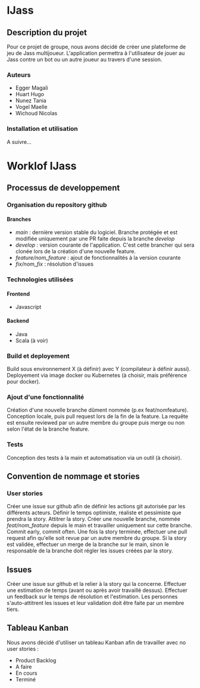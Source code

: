 # IJass

## Description du projet

Pour ce projet de groupe, nous avons décidé de créer une plateforme de jeu de Jass multijoueur. L'application permettra à l'utilisateur
de jouer au Jass contre un bot ou un autre joueur au travers d'une session. 

### Auteurs
- Egger Magali
- Huart Hugo
- Nunez Tania
- Vogel Maelle
- Wichoud Nicolas

### Installation et utilisation

A suivre...

# Worklof IJass

## Processus de developpement

### Organisation du repository github

#### Branches

- *main* : dernière version stable du logiciel. Branche protégée et est modifiée uniquement par une PR faite depuis la branche
*develop*
- *develop* : version courante de l'application. C'est cette brancher qui sera clonée lors de la création d'une nouvelle feature.
- *feature/nom_feature* : ajout de fonctionnalités à la version courante
- *fix/nom_fix* : résolution d'issues

### Technologies utilisées

#### Frontend

- Javascript

#### Backend

- Java
- Scala (à voir)

### Build et deployement

Build sous environnement X (à définir) avec Y (compilateur à définir aussi).
Deployement via image docker ou Kubernetes (à choisir, mais préférence pour docker).

### Ajout d'une fonctionnalité

Création d'une nouvelle branche dûment nommée (p.ex feat/nomfeature). Conception locale, puis pull request lors de la fin de la feature. La requête est ensuite reviewed
par un autre membre du groupe puis merge ou non selon l'état de la branche feature.

### Tests

Conception des tests à la main et automatisation via un outil (à choisir).

## Convention de nommage et stories

### User stories

Créer une issue sur github afin de définir les actions git autorisée par les différents acteurs. Définir le temps optimiste, réaliste et
pessimiste que prendra la story. Attitrer la story. Créer une nouvelle branche, nommée *feat/nom_feature* depuis le main et travailler uniquement
sur cette branche. Commit early, commit often. Une fois la story terminée, effectuer une pull request afin qu'elle soit revue par un autre
membre du groupe. Si la story est validée, effectuer un merge de la branche sur le main, sinon le responsable de la branche doit régler les issues
créées par la story.

## Issues

Créer une issue sur github et la relier à la story qui la concerne. Effectuer une estimation de temps (avant ou après avoir travaillé dessus). Effectuer
un feedback sur le temps de résolution et l'estimation. Les personnes s'auto-attitrent les issues et leur validation doit être faite par un membre
tiers.

## Tableau Kanban

Nous avons décidé d'utiliser un tableau Kanban afin de travailler avec no user stories :
- Product Backlog
- A faire
- En cours
- Terminé


